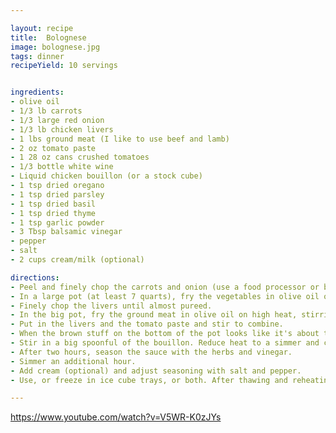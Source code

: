 ```yaml
---

layout: recipe
title:  Bolognese
image: bolognese.jpg
tags: dinner
recipeYield: 10 servings


ingredients:
- olive oil
- 1/3 lb carrots
- 1/3 large red onion
- 1/3 lb chicken livers
- 1 lbs ground meat (I like to use beef and lamb)
- 2 oz tomato paste
- 1 28 oz cans crushed tomatoes
- 1/3 bottle white wine
- Liquid chicken bouillon (or a stock cube)
- 1 tsp dried oregano
- 1 tsp dried parsley
- 1 tsp dried basil
- 1 tsp dried thyme
- 1 tsp garlic powder
- 3 Tbsp balsamic vinegar
- pepper
- salt
- 2 cups cream/milk (optional)

directions:
- Peel and finely chop the carrots and onion (use a food processor or box grater).
- In a large pot (at least 7 quarts), fry the vegetables in olive oil on high heat until soft, stirring constantly. Dump them out into a bowl or plate.
- Finely chop the livers until almost pureed.
- In the big pot, fry the ground meat in olive oil on high heat, stirring and scraping constantly with a wooden spoon to keep meatballs from forming. Cook until most of the water evaporates and the pan starts to crackle.
- Put in the livers and the tomato paste and stir to combine.
- When the brown stuff on the bottom of the pot looks like it's about to burn, pour in the wine and scrape to release everything on the bottom.
- Stir in a big spoonful of the bouillon. Reduce heat to a simmer and cook for two hours, stirring occasionally to make sure the bottom doesn't stick and burn.
- After two hours, season the sauce with the herbs and vinegar.
- Simmer an additional hour.
- Add cream (optional) and adjust seasoning with salt and pepper. 
- Use, or freeze in ice cube trays, or both. After thawing and reheating, add a few more drops of balsamic vinegar.

---
```


https://www.youtube.com/watch?v=V5WR-K0zJYs